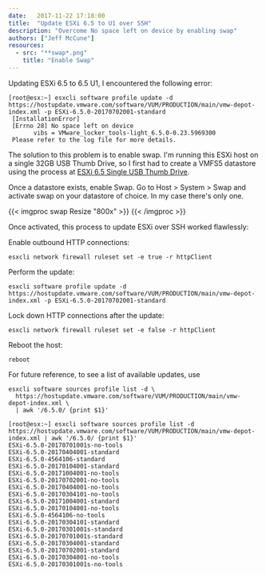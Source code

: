 ```yaml
---
date:   2017-11-22 17:18:00
title:  "Update ESXi 6.5 to U1 over SSH"
description: "Overcome No space left on device by enabling swap"
authors: ["Jeff McCune"]
resources:
  - src: "**swap*.png"
    title: "Enable Swap"
---
```


Updating ESXi 6.5 to 6.5 U1, I encountered the following error:

```
[root@esx:~] esxcli software profile update -d https://hostupdate.vmware.com/software/VUM/PRODUCTION/main/vmw-depot-index.xml -p ESXi-6.5.0-20170702001-standard
 [InstallationError]
 [Errno 28] No space left on device
       vibs = VMware_locker_tools-light_6.5.0-0.23.5969300
 Please refer to the log file for more details.
```

The solution to this problem is to enable swap.  I'm running this ESXi host on
a single 32GB USB Thumb Drive, so I first had to create a VMFS5 datastore using
the process at [ESXi 6.5 Single USB Thumb
Drive](/news/esxi-single-usb-boot-plus-datastore/).

Once a datastore exists, enable Swap.  Go to Host > System > Swap and activate
swap on your datastore of choice.  In my case there's only one.

{{< imgproc swap Resize "800x" >}}
{{< /imgproc >}}

Once activated, this process to update ESXi over SSH worked flawlessly:

Enable outbound HTTP connections:

    esxcli network firewall ruleset set -e true -r httpClient

Perform the update:

    esxcli software profile update -d https://hostupdate.vmware.com/software/VUM/PRODUCTION/main/vmw-depot-index.xml -p ESXi-6.5.0-20170702001-standard

Lock down HTTP connections after the update:

    esxcli network firewall ruleset set -e false -r httpClient

Reboot the host:

    reboot

For future reference, to see a list of available updates, use

    esxcli software sources profile list -d \
      https://hostupdate.vmware.com/software/VUM/PRODUCTION/main/vmw-depot-index.xml \
      | awk '/6.5.0/ {print $1}'

```
[root@esx:~] esxcli software sources profile list -d https://hostupdate.vmware.com/software/VUM/PRODUCTION/main/vmw-depot-index.xml | awk '/6.5.0/ {print $1}'
ESXi-6.5.0-20170701001s-no-tools
ESXi-6.5.0-20170404001-standard
ESXi-6.5.0-4564106-standard
ESXi-6.5.0-20170104001-standard
ESXi-6.5.0-20171004001-no-tools
ESXi-6.5.0-20170702001-no-tools
ESXi-6.5.0-20170404001-no-tools
ESXi-6.5.0-20170304101-no-tools
ESXi-6.5.0-20171004001-standard
ESXi-6.5.0-20170104001-no-tools
ESXi-6.5.0-4564106-no-tools
ESXi-6.5.0-20170304101-standard
ESXi-6.5.0-20170301001s-standard
ESXi-6.5.0-20170701001s-standard
ESXi-6.5.0-20170304001-standard
ESXi-6.5.0-20170702001-standard
ESXi-6.5.0-20170304001-no-tools
ESXi-6.5.0-20170301001s-no-tools
```
